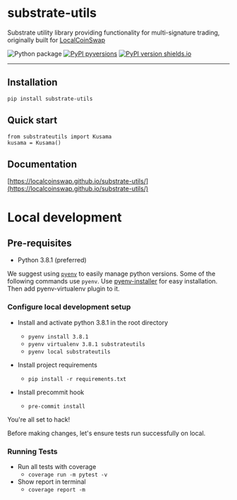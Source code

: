 # substrate-utils
Substrate utility library providing functionality for multi-signature trading, originally built for [LocalCoinSwap](https://localcoinswap.com)

![Python package](https://github.com/LocalCoinSwap/substrate-utils/workflows/Python%20package/badge.svg) [![PyPI pyversions](https://img.shields.io/pypi/pyversions/substrate-utils.svg?v-0.2.1)](https://pypi.org/project/substrate-utils/) [![PyPI version shields.io](https://img.shields.io/pypi/v/substrate-utils.svg?v-0.2.1)](https://pypi.python.org/pypi/substrate-utils/)



----

## Installation
```
pip install substrate-utils
```

## Quick start
```
from substrateutils import Kusama
kusama = Kusama()
```

## Documentation

[https://localcoinswap.github.io/substrate-utils/](https://localcoinswap.github.io/substrate-utils/)

# Local development

## Pre-requisites

 - Python 3.8.1 (preferred)

We suggest using [`pyenv`](https://github.com/pyenv/pyenv-virtualenv) to easily manage python versions. Some of the following commands use `pyenv`.
Use [pyenv-installer](https://github.com/pyenv/pyenv-installer) for easy installation. Then add pyenv-virtualenv plugin to it.

### Configure local development setup

 - Install and activate python 3.8.1 in the root directory
    - `pyenv install 3.8.1`
    - `pyenv virtualenv 3.8.1 substrateutils`
    - `pyenv local substrateutils`

 - Install project requirements
    - `pip install -r requirements.txt`

 - Install precommit hook
    - `pre-commit install`

You're all set to hack!

Before making changes, let's ensure tests run successfully on local.

### Running Tests

 - Run all tests with coverage
    - `coverage run -m pytest -v`
 - Show report in terminal
    - `coverage report -m`
